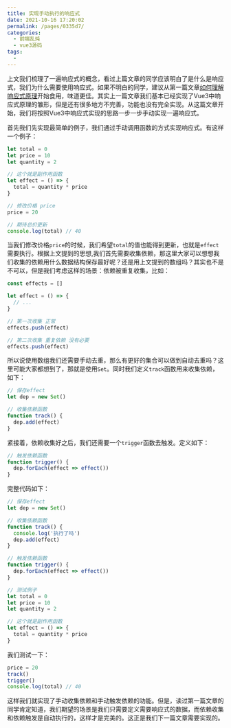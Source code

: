 ```yaml
---
title: 实现手动执行的响应式
date: 2021-10-16 17:20:02
permalink: /pages/0335d7/
categories:
  - 前端乱炖
  - vue3源码
tags:
  - 
---
```




上文我们梳理了一遍响应式的概念，看过上篇文章的同学应该明白了是什么是响应式，我们为什么需要使用响应式。如果不明白的同学，建议从第一篇文章[如何理解响应式原理](https://masongsong.cn/pages/38dc73/)开始食用，味道更佳。其实上一篇文章我们基本已经实现了Vue3中响应式原理的雏形，但是还有很多地方不完善，功能也没有完全实现。从这篇文章开始，我们将按照Vue3中响应式实现的思路一步一步手动实现一遍响应式。

首先我们先实现最简单的例子，我们通过手动调用函数的方式实现响应式。有这样一个例子：

```js
let total = 0
let price = 10
let quantity = 2

// 这个就是副作用函数
let effect = () => {
  total = quantity * price
}

// 修改价格 price
price = 20

// 期待总价更新
console.log(total) // 40
```

当我们修改价格`price`的时候，我们希望`total`的值也能得到更新，也就是`effect`需要执行。根据上文提到的思想,我们首先需要收集依赖，那这里大家可以想想我们收集的依赖用什么数据结构保存最好呢？还是用上文提到的数组吗？其实也不是不可以，但是我们考虑这样的场景：依赖被重复收集，比如：

```js
const effects = []

let effect = () => {
  // ...
}

// 第一次收集 正常
effects.push(effect)

// 第二次收集 重复依赖 没有必要
effects.push(effect)
```
所以说使用数组我们还需要手动去重，那么有更好的集合可以做到自动去重吗？这里可能大家都想到了，那就是使用`Set`。同时我们定义`track`函数用来收集依赖，如下：

```js
// 保存effect
let dep = new Set()

// 收集依赖函数
function track() {
  dep.add(effect)
}
```
紧接着，依赖收集好之后，我们还需要一个`trigger`函数去触发。定义如下：
```js
// 触发依赖函数
function trigger() {
  dep.forEach(effect => effect())
}
```
完整代码如下：
```js
// 保存effect
let dep = new Set()

// 收集依赖函数
function track() {
  console.log('执行了吗')
  dep.add(effect)
}

// 触发依赖函数
function trigger() {
  dep.forEach(effect => effect())
}

// 测试例子
let total = 0
let price = 10
let quantity = 2

// 这个就是副作用函数
let effect = () => {
  total = quantity * price
}
```
我们测试一下：
```js
price = 20
track()
trigger()
console.log(total) // 40
```
这样我们就实现了手动收集依赖和手动触发依赖的功能。但是，读过第一篇文章的同学肯定知道，我们期望的场景是我们只需要定义需要响应式的数据，而依赖收集和依赖触发是自动执行的，这样才是完美的。这正是我们下一篇文章需要实现的。